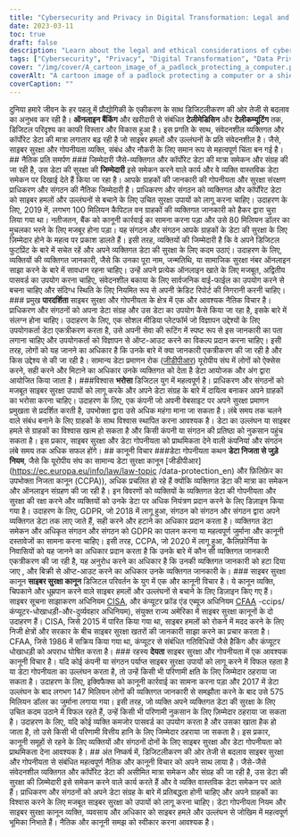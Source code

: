 ```yaml
---
title: "Cybersecurity and Privacy in Digital Transformation: Legal and Ethical Considerations"
date: 2023-03-11
toc: true
draft: false
description: "Learn about the legal and ethical considerations of cybersecurity and privacy in digital transformation."
tags: ["Cybersecurity", "Privacy", "Digital Transformation", "Data Privacy", "Data Protection", "Ethics", "Responsibility", "Transparency", "Trust", "Data Breach", "Data Collection", "Data Security", "Data Regulation", "Data Privacy Regulations", "Cybersecurity Laws", "Liability", "Data Protection Laws", "Data Protection Regulations", "Online Security", "Information Security"]
cover: "/img/cover/A_cartoon_image_of_a_padlock_protecting_a_computer.png"
coverAlt: "A cartoon image of a padlock protecting a computer or a shield with a lock icon on it, symbolizing the importance of cybersecurity and privacy in the digital age."
coverCaption: ""
---
```


  दुनिया हमारे जीवन के हर पहलू में प्रौद्योगिकी के एकीकरण के साथ डिजिटलीकरण की ओर तेजी से बदलाव का अनुभव कर रही है। **ऑनलाइन बैंकिंग** और खरीदारी से संबंधित **टेलीमेडिसिन** और **टेलीकम्यूटिंग** तक, डिजिटल परिदृश्य का काफी विस्तार और विकास हुआ है। इस प्रगति के साथ, संवेदनशील व्यक्तिगत और कॉर्पोरेट डेटा की मात्रा लगातार बढ़ रही है जो साइबर हमलों और उल्लंघनों के प्रति संवेदनशील है। जैसे, साइबर सुरक्षा और गोपनीयता व्यक्ति, संबंध और नौकरी के लिए समान रूप से महत्वपूर्ण चिंता बन गई है। ## नैतिक प्रति समर्पण ### जिम्मेदारी जैसे-व्यक्तिगत और कॉर्पोरेट डेटा की मात्रा समेकन और संग्रह की जा रही है, उस डेटा की सुरक्षा की **जिम्मेदारी** इसे समेकन करने वाले कार्य और वे व्यक्ति वास्तविक डेटा समेकन पर दिखाई देते हैं किया जा रहा है। आपके ग्राहकों की जानकारी की गोपनीयता और सुरक्षा संरक्षण प्राधिकरण और संगठन की नैतिक जिम्मेदारी है। प्राधिकरण और संगठन को व्यक्तिगत और कॉर्पोरेट डेटा को साइबर हमलों और उल्लंघनों से बचाने के लिए उचित सुरक्षा उपायों को लागू करना चाहिए। उदाहरण के लिए, 2019 में, लगभग 100 मिलियन कैपिटल वन ग्राहकों की व्यक्तिगत जानकारी को हैकर द्वारा चुरा लिया गया था। नतीजतन, बैंक को कानूनी कार्रवाई का सामना करना पड़ा और उसे 80 मिलियन डॉलर का मुचलका भरने के लिए मजबूर होना पड़ा। यह संगठन और संगठन आपके ग्राहकों के डेटा की सुरक्षा के लिए ज़िम्मेदार होने के महत्व पर प्रकाश डालते हैं। इसी तरह, व्यक्तियों की जिम्मेदारी है कि वे अपने डिजिटल फुटप्रिंट के बारे में सचेत रहें और अपने व्यक्तिगत डेटा की सुरक्षा के लिए कदम उठाएं। उदाहरण के लिए, व्यक्तियों की व्यक्तिगत जानकारी, जैसे कि उनका पूरा नाम, जन्मतिथि, या सामाजिक सुरक्षा नंबर ऑनलाइन साझा करने के बारे में सावधान रहना चाहिए। उन्हें अपने प्रत्येक ऑनलाइन खाते के लिए मजबूत, अद्वितीय पासवर्ड का उपयोग करना चाहिए, संवेदनशील बकाया के लिए सार्वजनिक वाई-फाईल का उपयोग करने से बचना चाहिए और संदिग्ध स्थिति के लिए नियमित रूप से अपनी क्रेडिट रिपोर्ट की निगरानी करनी चाहिए। ### प्रमुख **पारदर्शिता** साइबर सुरक्षा और गोपनीयता के क्षेत्र में एक और आवश्यक नैतिक विचार है। प्राधिकरण और संगठनों को अपना डेटा संग्रह और उस डेटा का उपयोग कैसे किया जा रहा है, इसके बारे में संलग्न होना चाहिए। उदाहरण के लिए, एक सोशल मीडिया प्लेटफॉर्म जो विज्ञापन उद्देश्यों के लिए उपयोगकर्ता डेटा एकत्रीकरण करता है, उसे अपनी सेवा की रूटिंग में स्पष्ट रूप से इस जानकारी का पता लगाना चाहिए और उपयोगकर्ता को विज्ञापन से ऑप्ट-आउट करने का विकल्प प्रदान करना चाहिए। इसी तरह, लोगों को यह जानने का अधिकार है कि उनके बारे में क्या जानकारी एकत्रीकरण की जा रही है और किस उद्देश्य से की जा रही है। सामान्य डेटा प्रमाणन रोक ([जीडीपीआर](https://ec.europa.eu/info/law/law-topic/data-protection_en)) यूरोपीय संघ में लोगों को ऐक्सेस करने, सही करने और मिटाने का अधिकार उनके व्यक्तिगत को देता है डेटा आयोजक और अंग द्वारा आयोजित किया जाता है। ###विश्वास **भरोसा** डिजिटल युग में महत्वपूर्ण है। प्राधिकरण और संगठनों को मजबूत साइबर सुरक्षा उपायों को लागू करके और अपने डेटा संग्रह के बारे में दायित्व बनाकर अपने ग्राहकों का भरोसा करना चाहिए। उदाहरण के लिए, एक कंपनी जो अपनी वेबसाइट पर अपने सुरक्षा प्रमाणन प्रमुखता से प्रदर्शित करती है, उपभोक्ता द्वारा उसे अधिक महंगा माना जा सकता है। लंबे समय तक चलने वाले संबंध बनाने के लिए ग्राहकों के साथ विश्वास स्थापित करना आवश्यक है। डेटा का उल्लंघन या साइबर हमले से ग्राहकों का विश्वास खत्म हो सकता है और किसी कंपनी या संगठन की प्रतिष्ठा को नुकसान पहुंच सकता है। इस प्रकार, साइबर सुरक्षा और डेटा गोपनीयता को प्राथमिकता देने वाली कंपनियां और संगठन लंबे समय तक अधिक सफल होंगे। ## कानूनी विचार ###डेटा गोपनीयता कथन **डेटा निजता से जुड़े नियम**, जैसे कि यूरोपीय संघ का सामान्य डेटा सुरक्षा कानून [जीडीपीआर](https://ec.europa.eu/info/law/law-topic /data-protection_en) और फ़िलिफ़ेर का उपभोक्ता निजता कानून (CCPA)), अधिक प्रचलित हो रहे हैं क्योंकि व्यक्तिगत डेटा की मात्रा का समेकन और ऑनलाइन संग्रहण की जा रही है। इन विवरणों को व्यक्तियों के व्यक्तिगत डेटा की गोपनीयता और सुरक्षा की रक्षा करने और व्यक्तियों को उनके डेटा पर अधिक नियंत्रण प्रदान करने के लिए डिज़ाइन किया गया है। उदाहरण के लिए, GDPR, जो 2018 में लागू हुआ, संगठन को संगठन और संगठन द्वारा अपने व्यक्तिगत डेटा तक लाए जाते हैं, सही करने और हटाने का अधिकार प्रदान करता है। व्यक्तिगत डेटा समेकन और अधिकृत संगठन और संगठन को GDPR का पालन करना या महत्वपूर्ण जुर्माना और कानूनी दस्तावेजों का सामना करना चाहिए। इसी तरह, CCPA, जो 2020 में लागू हुआ, कैलिफ़ोर्निया के निवासियों को यह जानने का अधिकार प्रदान करता है कि उनके बारे में कौन सी व्यक्तिगत जानकारी एकत्रीकरण की जा रही है, यह अनुरोध करने का अधिकार है कि उनकी व्यक्तिगत जानकारी को हटा दिया जाए , और बिक्री से ऑप्ट-आउट करने का अधिकार उनके व्यक्तिगत जानकारी के। ### साइबर सुरक्षा कानून **साइबर सुरक्षा कानून** डिजिटल परिवर्तन के युग में एक और कानूनी विचार है। ये कानून व्यक्ति, चिपकाने और धूम्रपान करने वाले साइबर हमलों और उल्लंघनों से बचाने के लिए डिज़ाइन किए गए हैं। साइबर सूचना साझाकरण अधिनियम [CISA](https://www.dhs.gov/cybersecurity-information-sharing-act), और कंप्यूटर फ्रॉड एंड एब्यूज अधिनियम [CFAA](https://www.justice.gov/criminal) -ccips/कंप्यूटर-धोखाधड़ी-और-दुर्व्यवहार अधिनियम), संयुक्त राज्य अमेरिका में साइबर सुरक्षा कानूनों के दो उदाहरण हैं। CISA, जिसे 2015 में पारित किया गया था, साइबर हमलों को रोकने में मदद करने के लिए निजी क्षेत्रों और सरकार के बीच साइबर सुरक्षा खतरों की जानकारी साझा करने का प्रचार करता है। CFAA, जिसे 1986 में सक्रिय किया गया था, कंप्यूटर से संबंधित गतिविधियों जैसे हैकिंग और कंप्यूटर धोखाधड़ी को अपराध घोषित करता है। ### रहस्य **देयता** साइबर सुरक्षा और गोपनीयता में एक आवश्यक कानूनी विचार है। यदि कोई कंपनी या संगठन पर्याप्त साइबर सुरक्षा उपायों को लागू करने में विफल रहता है या डेटा गोपनीयता का उल्लंघन करता है, तो उन्हें किसी भी परिणामी क्षति के लिए जिम्मेदार ठहराया जा सकता है। उदाहरण के लिए, इक्विफैक्स को कानूनी कार्रवाई का सामना करना पड़ा और 2017 में डेटा उल्लंघन के बाद लगभग 147 मिलियन लोगों की व्यक्तिगत जानकारी से समझौता करने के बाद उसे 575 मिलियन डॉलर का जुर्माना लगाया गया। इसी तरह, जो व्यक्ति अपने व्यक्तिगत डेटा की सुरक्षा के लिए उचित कदम उठाने में विफल रहते हैं, उन्हें किसी भी परिणामी नुकसान के लिए ज़िम्मेदार ठहराया जा सकता है। उदाहरण के लिए, यदि कोई व्यक्ति कमजोर पासवर्ड का उपयोग करता है और उसका खाता हैक हो जाता है, तो उसे किसी भी परिणामी वित्तीय हानि के लिए जिम्मेदार ठहराया जा सकता है। इस प्रकार, कानूनी समूहों से रहने के लिए व्यक्तियों और संगठनों दोनों के लिए साइबर सुरक्षा और डेटा गोपनीयता को प्राथमिकता देना आवश्यक है। ## अंत निष्कर्ष में, डिजिटलीकरण की ओर तेजी से बदलाव साइबर सुरक्षा और गोपनीयता से संबंधित महत्वपूर्ण नैतिक और कानूनी विचार को अपने साथ लाया है। जैसे-जैसे संवेदनशील व्यक्तिगत और कॉर्पोरेट डेटा की असीमित मात्रा समेकन और संग्रह की जा रही है, उस डेटा की सुरक्षा की ज़िम्मेदारी इसे समेकन करने वाले कार्य करते हैं और वे व्यक्ति वास्तविक डेटा समेकन पर आते हैं। प्राधिकरण और संगठनों को अपने डेटा संग्रह के बारे में प्रतिबद्धता होनी चाहिए और अपने ग्राहकों का विश्वास करने के लिए मजबूत साइबर सुरक्षा को उपायों को लागू करना चाहिए। डेटा गोपनीयता नियम और साइबर सुरक्षा कानून व्यक्ति, व्यवसाय और अधिकार को साइबर हमले और उल्लंघन से जोखिम में महत्वपूर्ण भूमिका निभाते हैं। नैतिक और कानूनी समझ को स्वीकार करना आवश्यक है।